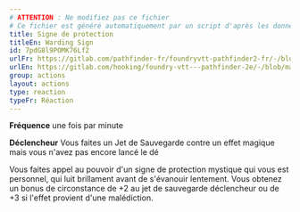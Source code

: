 ```yaml
---
# ATTENTION : Ne modifiez pas ce fichier
# Ce fichier est généré automatiquement par un script d'après les données du module Foundry VTT officiel et de sa traduction
title: Signe de protection
titleEn: Warding Sign
id: 7pdG8l9POMK76Lf2
urlFr: https://gitlab.com/pathfinder-fr/foundryvtt-pathfinder2-fr/-/blob/master/data/actions/7pdG8l9POMK76Lf2.htm
urlEn: https://gitlab.com/hooking/foundry-vtt---pathfinder-2e/-/blob/master/packs/data/actions.db/warding-sign.json
group: actions
layout: actions
type: reaction
typeFr: Réaction
---
```

**Fréquence** une fois par minute

**Déclencheur** Vous faites un Jet de Sauvegarde contre un effet magique mais vous n'avez pas encore lancé le dé

Vous faites appel au pouvoir d'un signe de protection mystique qui vous est personnel, qui luit brillament avant de s'évanouir lentement. Vous obtenez un bonus de circonstance de +2 au jet de sauvegarde déclencheur ou de +3 si l'effet provient d'une malédiction.


